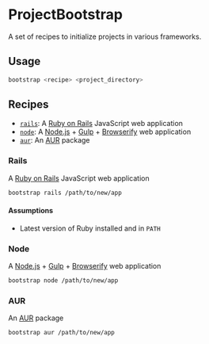# ProjectBootstrap
A set of recipes to initialize projects in various frameworks.

## Usage
```bash
bootstrap <recipe> <project_directory>
```

## Recipes
* [`rails`](#rails):
  A [Ruby on Rails](http://rubyonrails.org) JavaScript web application
* [`node`](#node):
  A [Node.js](http://nodejs.org) +  [Gulp](http://gulpjs.com) +
  [Browserify](http://browserify.org) web application
* [`aur`](#aur):
  An [AUR](https://aur.archlinux.org) package

### Rails
A [Ruby on Rails](http://rubyonrails.org) JavaScript web application

```sh
bootstrap rails /path/to/new/app
```

#### Assumptions
* Latest version of Ruby installed and in `PATH`

### Node
A [Node.js](http://nodejs.org) +  [Gulp](http://gulpjs.com) +
[Browserify](http://browserify.org) web application

```sh
bootstrap node /path/to/new/app
```

### AUR
An [AUR](https://aur.archlinux.org) package

```sh
bootstrap aur /path/to/new/app
```
